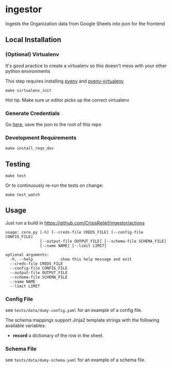 # ingestor
Ingests the Organization data from Google Sheets into json for the frontend

## Local Installation

### (Optional) Virtualenv

It's good practice to create a virtualenv so this doesn't mess with your other python environments

This step requires installing [pyenv](https://github.com/pyenv/pyenv) and [pyenv-virtualenv](https://github.com/pyenv/pyenv-virtualenv)

```
make virtualenv_init
```

Hot tip: Make sure ur editor picks up the correct virtualenv

### Generate Credentials

Go [here](https://medium.com/@vince.shields913/reading-google-sheets-into-a-pandas-dataframe-with-gspread-and-oauth2-375b932be7bf), save the json to the root of this repo

### Development Requirements

```
make install_reqs_dev
```

## Testing

```
make test
```

Or to continuously re-run the tests on change:

```
make test_watch
```

## Usage

Just run a build in https://github.com/CrisisRelief/ingestor/actions

```
usage: core.py [-h] [--creds-file CREDS_FILE] [--config-file CONFIG_FILE]
               [--output-file OUTPUT_FILE] [--schema-file SCHEMA_FILE]
               [--name NAME] [--limit LIMIT]

optional arguments:
  -h, --help            show this help message and exit
  --creds-file CREDS_FILE
  --config-file CONFIG_FILE
  --output-file OUTPUT_FILE
  --schema-file SCHEMA_FILE
  --name NAME
  --limit LIMIT
```

### Config File

see `tests/data/dumy-config.yaml` for an example of a config file.

The schema mappings support Jinja2 template strings with the following available variables:
- **record** a dictionary of the row in the sheet.

### Schema File

see `tests/data/dumy-schema.yaml` for an example of a schema file.
